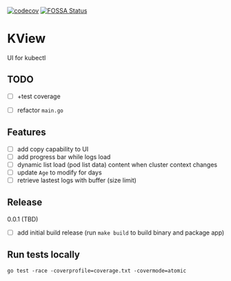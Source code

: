 [![codecov](https://codecov.io/gh/michaeljsaenz/kview/branch/main/graph/badge.svg?token=FF4ZXBZCBC)](https://codecov.io/gh/michaeljsaenz/kview)
[![FOSSA Status](https://app.fossa.com/api/projects/git%2Bgithub.com%2Fmichaeljsaenz%2Fkview.svg?type=shield)](https://app.fossa.com/projects/git%2Bgithub.com%2Fmichaeljsaenz%2Fkview?ref=badge_shield)

# KView
UI for kubectl


## TODO
- [ ] +test coverage
- [ ] refactor `main.go`


## Features
- [ ]  add copy capability to UI
- [ ]  add progress bar while logs load
- [ ]  dynamic list load (pod list data) content when cluster context changes
- [ ]  update `Age` to modify for days
- [ ]  retrieve lastest logs with buffer (size limit)

## Release
0.0.1 (TBD)

- [ ] add initial build release (run `make build` to build binary and package app)

## Run tests locally
```
go test -race -coverprofile=coverage.txt -covermode=atomic
```
